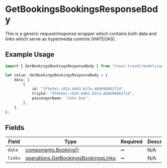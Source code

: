 # GetBookingsBookingsResponseBody

This is a generic request/response wrapper which contains both data and links which serve as hypermedia controls (HATEOAS).

## Example Usage

```typescript
import { GetBookingsBookingsResponseBody } from "train-travel/models/operations";

let value: GetBookingsBookingsResponseBody = {
    data: [
        {
            id: "3f3e3e1-c824-4d63-b37a-d8d698862f1d",
            tripId: "4f4e4e1-c824-4d63-b37a-d8d698862f1d",
            passengerName: "John Doe",
        },
    ],
};
```

## Fields

| Field                                                                                      | Type                                                                                       | Required                                                                                   | Description                                                                                |
| ------------------------------------------------------------------------------------------ | ------------------------------------------------------------------------------------------ | ------------------------------------------------------------------------------------------ | ------------------------------------------------------------------------------------------ |
| `data`                                                                                     | [components.Booking](../../models/components/booking.md)[]                                 | :heavy_minus_sign:                                                                         | N/A                                                                                        |
| `links`                                                                                    | [operations.GetBookingsBookingsLinks](../../models/operations/getbookingsbookingslinks.md) | :heavy_minus_sign:                                                                         | N/A                                                                                        |